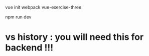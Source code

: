 vue init webpack vue-exercise-three

npm run dev

#  vs  history  :   you will need this for backend !!!